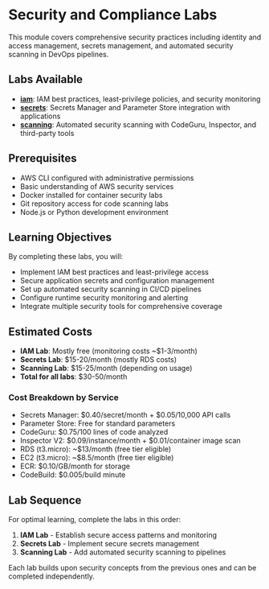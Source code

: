 # Security and Compliance Labs

This module covers comprehensive security practices including identity and access management, secrets management, and automated security scanning in DevOps pipelines.

## Labs Available

- **[iam](iam/lab-guide.md)**: IAM best practices, least-privilege policies, and security monitoring
- **[secrets](secrets/lab-guide.md)**: Secrets Manager and Parameter Store integration with applications
- **[scanning](scanning/lab-guide.md)**: Automated security scanning with CodeGuru, Inspector, and third-party tools

## Prerequisites

- AWS CLI configured with administrative permissions
- Basic understanding of AWS security services
- Docker installed for container security labs
- Git repository access for code scanning labs
- Node.js or Python development environment

## Learning Objectives

By completing these labs, you will:
- Implement IAM best practices and least-privilege access
- Secure application secrets and configuration management
- Set up automated security scanning in CI/CD pipelines
- Configure runtime security monitoring and alerting
- Integrate multiple security tools for comprehensive coverage

## Estimated Costs

- **IAM Lab**: Mostly free (monitoring costs ~$1-3/month)
- **Secrets Lab**: $15-20/month (mostly RDS costs)
- **Scanning Lab**: $15-25/month (depending on usage)
- **Total for all labs**: $30-50/month

### Cost Breakdown by Service
- Secrets Manager: $0.40/secret/month + $0.05/10,000 API calls
- Parameter Store: Free for standard parameters
- CodeGuru: $0.75/100 lines of code analyzed
- Inspector V2: $0.09/instance/month + $0.01/container image scan
- RDS (t3.micro): ~$13/month (free tier eligible)
- EC2 (t3.micro): ~$8.5/month (free tier eligible)
- ECR: $0.10/GB/month for storage
- CodeBuild: $0.005/build minute

## Lab Sequence

For optimal learning, complete the labs in this order:

1. **IAM Lab** - Establish secure access patterns and monitoring
2. **Secrets Lab** - Implement secure secrets management
3. **Scanning Lab** - Add automated security scanning to pipelines

Each lab builds upon security concepts from the previous ones and can be completed independently.